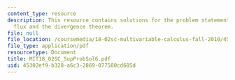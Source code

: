 ```yaml
---
content_type: resource
description: This resource contains solutions for the problem statements related to
  flux and the divergence theorem.
file: null
file_location: /coursemedia/18-02sc-multivariable-calculus-fall-2010/45302ef9b328a6c32869077580cd685d_MIT18_02SC_SupProbSol6.pdf
file_type: application/pdf
resourcetype: Document
title: MIT18_02SC_SupProbSol6.pdf
uid: 45302ef9-b328-a6c3-2869-077580cd685d
---
```

